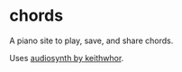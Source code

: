 # chords

A piano site to play, save, and share chords.

Uses [audiosynth by keithwhor](https://github.com/keithwhor/audiosynth).
